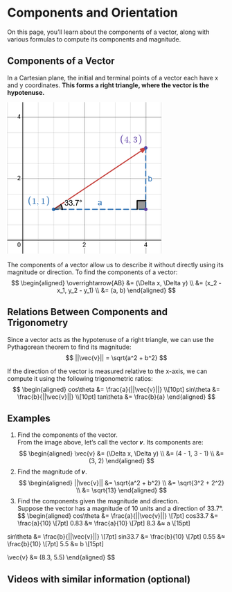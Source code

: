 # Components and Orientation

On this page, you’ll learn about the components of a vector, along with various formulas to compute its components and magnitude.

## Components of a Vector

In a Cartesian plane, the initial and terminal points of a vector each have x and y coordinates. **This forms a right triangle, where the vector is the hypotenuse.**

![graph of vector forming triangle](./images-notes/graph_vectorComponentsTriangle.png)

The components of a vector allow us to describe it without directly using its magnitude or direction. To find the components of a vector:
$$
\begin{aligned}
\overrightarrow{AB} &= (\Delta x, \Delta y) \\
                   &= (x_2 - x_1, y_2 - y_1) \\
                   &= (a, b)
\end{aligned}
$$

## Relations Between Components and Trigonometry

Since a vector acts as the hypotenuse of a right triangle, we can use the Pythagorean theorem to find its magnitude:
$$
||\vec{v}|| = \sqrt{a^2 + b^2}
$$

If the direction of the vector is measured relative to the x-axis, we can compute it using the following trigonometric ratios:
$$
\begin{aligned}
cos\theta &= \frac{a}{||\vec{v}||} \\[10pt]
sin\theta &= \frac{b}{||\vec{v}||} \\[10pt]
tan\theta &= \frac{b}{a} 
\end{aligned}
$$


## Examples

1. Find the components of the vector.<br>
From the image above, let’s call the vector 𝒗. Its components are:
$$
\begin{aligned}
\vec{v} &= (\Delta x, \Delta y) \\
                   &= (4 - 1, 3 - 1) \\
                   &= (3, 2)
\end{aligned}
$$
2. Find the magnitude of 𝒗.
$$
\begin{aligned}
||\vec{v}|| &= \sqrt{a^2 + b^2} \\
&= \sqrt{3^2 + 2^2} \\
&= \sqrt{13}
\end{aligned}
$$
3. Find the components given the magnitude and direction.<br>
Suppose the vector has a magnitude of 10 units and a direction of 33.7°.
$$
\begin{aligned}
cos\theta &= \frac{a}{||\vec{v}||} \\[7pt]
cos33.7 &= \frac{a}{10} \\[7pt]
0.83 &≈ \frac{a}{10} \\[7pt]
8.3 &≈ a \\[15pt]

sin\theta &= \frac{b}{||\vec{v}||} \\[7pt]
sin33.7 &= \frac{b}{10} \\[7pt]
0.55 &≈ \frac{b}{10} \\[7pt]
5.5 &≈ b \\[15pt]

\vec{v} &≈ (8.3, 5.5)
\end{aligned}
$$


## Videos with similar information (optional)